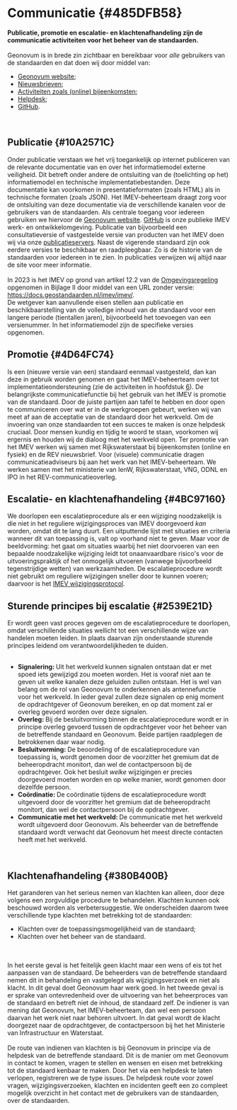 # Communicatie  {#485DFB58}
<b>Publicatie, promotie en escalatie- en klachtenafhandeling zijn de communicatie activiteiten voor het beheer van de standaarden.</b>
<br/>
<br/>
Geonovum is in brede zin zichtbaar en bereikbaar voor <i>alle</i> gebruikers van de standaarden en dat doen wij door middel van:
<ul><li><a href='https://www.geonovum.nl/' target='_blank'>Geonovum website</a>;</li>
<li><a href='https://www.geonovum.nl/over-geonovum/actueel' target='_blank'>Nieuwsbrieven</a>;</li>
<li><a href='https://www.geonovum.nl/over-geonovum/agenda' target='_blank'>Activiteiten zoals (online) bijeenkomsten</a>;</li>
<li><a href='https://www.geonovum.nl/over-geonovum/contact' target='_blank'>Helpdesk</a>;</li>
<li><a href='https://github.com/Geonovum' target='_blank'>GitHub</a>.</li>
</ul>
<br/>

## Publicatie {#10A2571C}
Onder publicatie verstaan we het vrij toegankelijk op internet publiceren van de relevante documentatie van en over het informatiemodel externe veiligheid. Dit betreft onder andere de ontsluiting van de (toelichting op het) informatiemodel en technische implementatiebestanden. Deze documentatie kan voorkomen in presentatieformaten (zoals HTML) als in technische formaten (zoals JSON). Het IMEV-beheerteam draagt zorg voor de ontsluiting van deze documentatie via de verschillende kanalen voor de gebruikers van de standaarden. Als centrale toegang voor iedereen gebruiken we hiervoor de <a href='https://www.geonovum.nl/geo-standaarden/informatiemodel-externe-veiligheid' target='_blank'>Geonovum website</a>. <a href='https://github.com/Geonovum/imev-werkomgeving' target='_blank'>GitHub</a> is onze publieke IMEV werk- en ontwikkelomgeving. Publicatie van bijvoorbeeld een consultatieversie of vastgestelde versie van producten van het IMEV doen wij via onze <a href='#32D5C642'>publicatieservers</a>. 
Naast de vigerende standaard zijn ook eerdere versies te beschikbaar en raadpleegbaar. Zo is de historie van de standaarden voor iedereen in te zien. In publicaties verwijzen wij altijd naar de site voor meer informatie.
<br/>
<br/>
In 2023 is het IMEV op grond van artikel 12.2 van de <a href='https://wetten.overheid.nl/BWBR0045528' target='_blank'>Omgevingsregeling</a> opgenomen in Bijlage II door middel van een URL zonder versie: <a href='https://docs.geostandaarden.nl/imev/imev/' target='_blank'>https://docs.geostandaarden.nl/imev/imev/</a>.  
De wetgever kan aanvullende eisen stellen aan publicatie en beschikbaarstelling van de volledige inhoud van de standaard voor een langere periode (tientallen jaren), bijvoorbeeld het toevoegen van een versienummer. In het informatiemodel zijn de specifieke versies opgenomen. 
<br/>

## Promotie {#4D64FC74}
Is een (nieuwe versie van een) standaard eenmaal vastgesteld, dan kan deze in gebruik worden genomen en gaat het IMEV-beheerteam over tot implementatieondersteuning (zie de activiteiten in hoofdstuk <a href='#790C686D'>6</a>). De belangrijkste communicatiefunctie bij het gebruik van het IMEV is promotie van de standaard. Door de juiste partijen aan tafel te hebben en door open te communiceren over wat er in de werkgroepen gebeurt, werken wij van meet af aan de acceptatie van de standaard door het werkveld. Om de invoering van onze standaarden tot een succes te maken is onze helpdesk cruciaal. Door mensen kundig en tijdig te woord te staan, voorkomen wij ergernis en houden wij de dialoog met het werkveld open. Ter promotie van het IMEV werken wij samen met Rijkswaterstaat bij bijeenkomsten (online en fysiek) en de REV nieuwsbrief. Voor (visuele) communicatie dragen communicatieadviseurs bij aan het werk van het IMEV-beheerteam. We werken samen met het ministerie van IenW, Rijkswaterstaat, VNG, ODNL en IPO in het REV-communicatieoverleg. 
## Escalatie- en klachtenafhandeling {#4BC97160}
We doorlopen een escalatieprocedure als er een wijziging noodzakelijk is die niet in het reguliere wijzigingsproces van IMEV doorgevoerd <i>kan</i> worden, omdat dit te lang duurt. Een uitputtende lijst met situaties en criteria wanneer dit van toepassing is, valt op voorhand niet te geven. Maar voor de beeldvorming: het gaat om situaties waarbij het niet doorvoeren van een bepaalde noodzakelijke wijziging leidt tot onaanvaardbare risico's voor de uitvoeringspraktijk of het onmogelijk uitvoeren (vanwege bijvoorbeeld tegenstrijdige wetten) van werkzaamheden.
De escalatieprocedure wordt niet gebruikt om reguliere wijzigingen sneller door te kunnen voeren; daarvoor is het <a href='https://docs.geostandaarden.nl/imev/IMEV-wijzigingsprotocol/' target='_blank'>IMEV wijzigingsprotocol</a>. 
## Sturende principes bij escalatie {#2539E21D}
Er wordt geen vast proces gegeven om de escalatieprocedure te doorlopen, omdat verschillende situaties wellicht tot een verschillende wijze van handelen moeten leiden. In plaats daarvan zijn onderstaande sturende principes leidend om verantwoordelijkheden te duiden.
<br/>
<br/>
<ul><li><b>Signalering: </b>Uit het werkveld kunnen signalen ontstaan dat er met spoed iets gewijzigd zou moeten worden. Het is vooraf niet aan te geven uit welke kanalen deze geluiden zullen ontstaan. Het is wel van belang om de rol van Geonovum te onderkennen als antennefunctie voor het werkveld. In ieder geval zullen deze signalen op enig moment de opdrachtgever of Geonovum bereiken, en op dat moment zal er overleg gevoerd worden over deze signalen. </li>
<li><b>Overleg: </b>Bij de besluitvorming binnen de escalatieprocedure wordt er in principe overleg gevoerd tussen de opdrachtgever voor het beheer van de betreffende standaard en Geonovum. Beide partijen raadplegen de betrokkenen daar waar nodig.</li>
<li><b>Besluitvorming: </b>De beoordeling of de escalatieprocedure van toepassing is, wordt genomen door de voorzitter het gremium dat de beheeropdracht monitort, dan wel de contactpersoon bij de opdrachtgever. Ook het besluit <i>welke</i> wijzigingen er precies doorgevoerd moeten worden en op welke manier, wordt genomen door dezelfde persoon.</li>
<li><b>Coördinatie: </b>De coördinatie tijdens de escalatieprocedure wordt uitgevoerd door de voorzitter het gremium dat de beheeropdracht monitort, dan wel de contactpersoon bij de opdrachtgever. </li>
<li><b>Communicatie met het werkveld: </b>De communicatie met het werkveld wordt uitgevoerd door Geonovum. Als beheerder van de betreffende standaard wordt verwacht dat Geonovum het meest directe contacten heeft met het werkveld.</li>
</ul>
<br/>

## Klachtenafhandeling {#380B400B}
Het garanderen van het serieus nemen van klachten kan alleen, door deze volgens een zorgvuldige procedure te behandelen. Klachten kunnen ook beschouwd worden als verbetersuggestie. We onderscheiden daarom twee verschillende type klachten met betrekking tot de standaarden:
<ul><li>Klachten over de toepassingsmogelijkheid van de standaard;</li>
<li>Klachten over het beheer van de standaard.</li>
</ul>
<br/>
<br/>
In het eerste geval is het feitelijk geen klacht maar een wens of eis tot het aanpassen van de standaard. De beheerders van de betreffende standaard nemen dit in behandeling en vastgelegd als wijzigingsverzoek en niet als klacht. In dit geval doet Geonovum haar werk goed. 
In het tweede geval is er sprake van ontevredenheid over de uitvoering van het beheerproces van de standaard en betreft niet de inhoud, de standaard zelf. De indiener is van mening dat Geonovum, het IMEV-beheerteam, dan wel een persoon daarvan het werk niet naar behoren uitvoert. In dat geval wordt de klacht doorgezet naar de opdrachtgever, de contactpersoon bij het het Ministerie van Infrastructuur en Waterstaat. 
<br/>
<br/>
De route van indienen van klachten is bij Geonovum in principe via de helpdesk van de betreffende standaard. Dit is de manier om met Geonovum in contact te komen, vragen te stellen en wensen en eisen met betrekking tot de standaard kenbaar te maken. Door het via een helpdesk te laten verlopen, registreren we de type issues. De helpdesk route voor zowel vragen, wijzigingsverzoeken, klachten en incidenten geeft een zo compleet mogelijk overzicht in het contact met de gebruikers van de standaarden, over de standaarden. 
